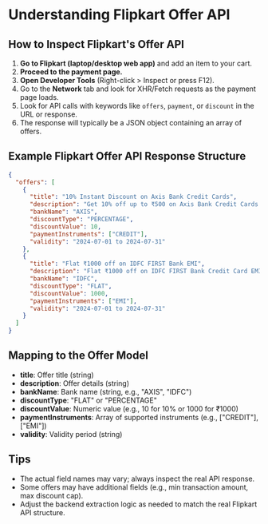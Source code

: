 # Understanding Flipkart Offer API

## How to Inspect Flipkart's Offer API

1. **Go to Flipkart (laptop/desktop web app)** and add an item to your cart.
2. **Proceed to the payment page.**
3. **Open Developer Tools** (Right-click > Inspect or press F12).
4. Go to the **Network** tab and look for XHR/Fetch requests as the payment page loads.
5. Look for API calls with keywords like `offers`, `payment`, or `discount` in the URL or response.
6. The response will typically be a JSON object containing an array of offers.

## Example Flipkart Offer API Response Structure
```json
{
  "offers": [
    {
      "title": "10% Instant Discount on Axis Bank Credit Cards",
      "description": "Get 10% off up to ₹500 on Axis Bank Credit Cards.",
      "bankName": "AXIS",
      "discountType": "PERCENTAGE",
      "discountValue": 10,
      "paymentInstruments": ["CREDIT"],
      "validity": "2024-07-01 to 2024-07-31"
    },
    {
      "title": "Flat ₹1000 off on IDFC FIRST Bank EMI",
      "description": "Flat ₹1000 off on IDFC FIRST Bank Credit Card EMI transactions.",
      "bankName": "IDFC",
      "discountType": "FLAT",
      "discountValue": 1000,
      "paymentInstruments": ["EMI"],
      "validity": "2024-07-01 to 2024-07-31"
    }
  ]
}
```

## Mapping to the Offer Model
- **title**: Offer title (string)
- **description**: Offer details (string)
- **bankName**: Bank name (string, e.g., "AXIS", "IDFC")
- **discountType**: "FLAT" or "PERCENTAGE"
- **discountValue**: Numeric value (e.g., 10 for 10% or 1000 for ₹1000)
- **paymentInstruments**: Array of supported instruments (e.g., ["CREDIT"], ["EMI"])
- **validity**: Validity period (string)

## Tips
- The actual field names may vary; always inspect the real API response.
- Some offers may have additional fields (e.g., min transaction amount, max discount cap).
- Adjust the backend extraction logic as needed to match the real Flipkart API structure. 